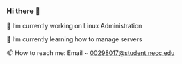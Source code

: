 ### Hi there 👋


🔭 I’m currently working on Linux Administration

🌱 I’m currently learning how to manage servers

📫 How to reach me: Email ~ 00298017@student.necc.edu
